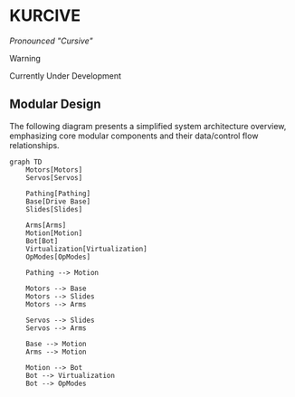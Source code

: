 # KURCIVE
_Pronounced "Cursive"_

> [!Warning]
> Currently Under Development

## Modular Design

The following diagram presents a simplified system architecture overview, emphasizing core modular components and their data/control flow relationships.

```mermaid
graph TD
    Motors[Motors]
    Servos[Servos]

    Pathing[Pathing]
    Base[Drive Base]
    Slides[Slides]

    Arms[Arms]
    Motion[Motion]
    Bot[Bot]
    Virtualization[Virtualization]
    OpModes[OpModes]

    Pathing --> Motion

    Motors --> Base
    Motors --> Slides
    Motors --> Arms

    Servos --> Slides
    Servos --> Arms

    Base --> Motion
    Arms --> Motion

    Motion --> Bot
    Bot --> Virtualization
    Bot --> OpModes
```
